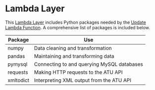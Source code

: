 # Lambda Layer

This [Lambda Layer](https://docs.aws.amazon.com/lambda/latest/dg/invocation-layers.html)
includes Python packages needed by the
[Update Lambda Function](../update/README.md). A comprehensive list of packages
is included below.

| Package       | Use                                                  |
| ------------- | ---------------------------------------------------- |
| numpy         | Data cleaning and transformation                     |
| pandas        | Maintaining and transforming data                    |
| pymysql       | Connecting to and querying MySQL databases           |
| requests      | Making HTTP requests to the ATU API                  |
| xmltodict     | Interpreting XML output from the ATU API             |
